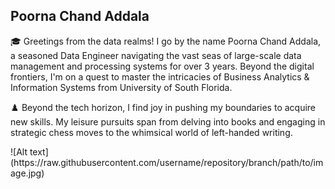 <h2>Poorna Chand Addala</h2>
<p>🎓 Greetings from the data realms! I go by the name Poorna Chand Addala, a seasoned Data Engineer navigating the vast seas of large-scale data management and processing systems for over 3 years. Beyond the digital frontiers, I'm on a quest to master the intricacies of Business Analytics & Information Systems from University of South Florida.

♟️ Beyond the tech horizon, I find joy in pushing my boundaries to acquire new skills. My leisure pursuits span from delving into books and engaging in strategic chess moves to the whimsical world of left-handed writing.
</p>
![Alt text](https://raw.githubusercontent.com/username/repository/branch/path/to/image.jpg)
